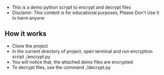 - This is a demo python scrypt to encrypt and decrypt files 
- Disclamir: This content is for educational purposes,  Please Don't Use it to harm anyone

## How it works
- Clone the project
- In the current directory of project, open terminal and run encryption script ./encrypt.py
- You will notice that, the attached demo files are encrypted
- To decrypt files, use the command ./decrypt.py
